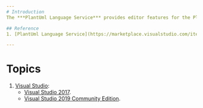 ```yaml
---
# Introduction 
The ***PlantUml Language Service*** provides editor features for the PlantUml Language to [Visual Studio](/Tech-Ref/Microsoft/Visual-Studio) ([2017](/Tech-Ref/Microsoft/Visual-Studio/Visual-Studio-2017) / [2019](/Tech-Ref/Microsoft/Visual-Studio/Visual-Studio-2019-Community-Edition)).

## Reference
1. [PlantUml Language Service](https://marketplace.visualstudio.com/items?itemName=KieranBorsden.PlantUmlLanguageService)

---
```

# Topics
1. [Visual Studio](/Tech-Ref/Microsoft/Visual-Studio):
   - [Visual Studio 2017](/Tech-Ref/Microsoft/Visual-Studio/Visual-Studio-2017).
   - [Visual Studio 2019 Community Edition](/Tech-Ref/Microsoft/Visual-Studio/Visual-Studio-2019-Community-Edition).
